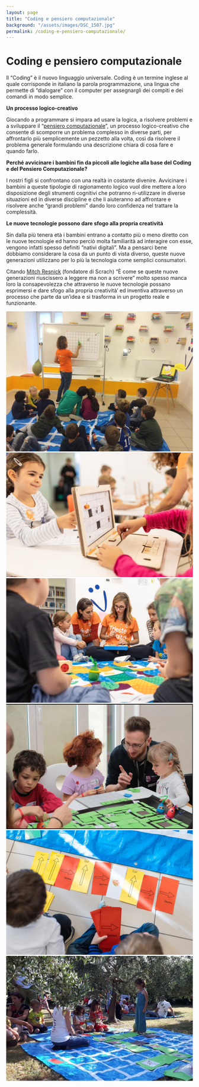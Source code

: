 ```yaml
---
layout: page
title: "Coding e pensiero computazionale"
background: "/assets/images/DSC_1507.jpg"
permalink: /coding-e-pensiero-computazionale/
---
```


# Coding e pensiero computazionale

Il “Coding” è il nuovo linguaggio universale. Coding è un termine inglese al quale corrisponde in italiano la parola programmazione, una lingua che permette di “dialogare” con il computer per assegnargli dei compiti e dei comandi in modo semplice.

**Un processo logico-creativo**

​Giocando a programmare si impara ad usare la logica, a risolvere problemi e a sviluppare il “<a href="http://www.cs.cmu.edu/~15110-s13/Wing06-ct.pdf">pensiero computazionale</a>”, un processo logico-creativo che consente di scomporre un problema complesso in diverse parti, per affrontarlo più semplicemente un pezzetto alla volta, così da risolvere il problema generale formulando una descrizione chiara di cosa fare e quando farlo.

**Perché avvicinare i bambini fin da piccoli alle logiche alla base del Coding e del Pensiero Computazionale?**

I nostri figli si confrontano con una realtà in costante divenire. Avvicinare i bambini a queste tipologie di ragionamento logico vuol dire mettere a loro disposizione degli strumenti cognitivi che potranno ri-utilizzare in diverse situazioni ed in diverse discipline e che li aiuteranno ad affrontare e risolvere anche “grandi problemi” dando loro confidenza nel trattare la complessità.

**Le nuove tecnologie possono dare sfogo alla propria creatività**

​Sin dalla più tenera età i bambini entrano a contatto più o meno diretto con le nuove tecnologie ed hanno perciò molta familiarità ad interagire con esse, vengono infatti spesso definiti “nativi digitali”. Ma a pensarci bene dobbiamo considerare la cosa da un punto di vista diverso, queste nuove generazioni utilizzano per lo più la tecnologia come semplici consumatori.

Citando <a href="https://www.ted.com/talks/mitch_resnick_let_s_teach_kids_to_code/transcript?language=it">Mitch Resnick</a> (fondatore di Scrach) “È come se queste nuove generazioni riuscissero a leggere ma non a scrivere” molto spesso manca loro la consapevolezza che attraverso le nuove tecnologie possano esprimersi e dare sfogo alla propria creatività’ ed inventiva attraverso un processo che parte da un’idea e si trasforma in un progetto reale e funzionante.

<div class="image-grid">
    <div class="image-item">
        <a href="/assets/images/slideshow/1.jpg" data-lightbox="gallery" data-title="Immagine 1">
            <img src="/assets/images/slideshow/1.jpg" alt="Immagine 1">
        </a>
    </div>
    <div class="image-item">
        <a href="/assets/images/slideshow/2.jpg" data-lightbox="gallery" data-title="Immagine 2">
            <img src="/assets/images/slideshow/2.jpg" alt="Immagine 2">
        </a>
    </div>
    <div class="image-item">
        <a href="/assets/images/slideshow/3.jpg" data-lightbox="gallery" data-title="Immagine 3">
            <img src="/assets/images/slideshow/3.jpg" alt="Immagine 3">
        </a>
    </div>
    <div class="image-item">
        <a href="/assets/images/slideshow/4.png" data-lightbox="gallery" data-title="Immagine 4">
            <img src="/assets/images/slideshow/4.png" alt="Immagine 4">
        </a>
    </div>
    <div class="image-item">
        <a href="/assets/images/slideshow/5.jpg" data-lightbox="gallery" data-title="Immagine 5">
            <img src="/assets/images/slideshow/5.jpg" alt="Immagine 5">
        </a>
    </div>
    <div class="image-item">
        <a href="/assets/images/slideshow/6.jpg" data-lightbox="gallery" data-title="Immagine 6">
            <img src="/assets/images/slideshow/6.jpg" alt="Immagine 6">
        </a>
    </div>
</div>